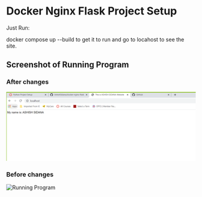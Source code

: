 # Docker Nginx Flask Project Setup

Just Run:

docker compose up --build to get it to run and go to locahost to see the site.

## Screenshot of Running Program

### After changes
![Running Program](screenshots/ashish-running-program.png)

### Before changes
![Running Program](screenshots/running-program.png)